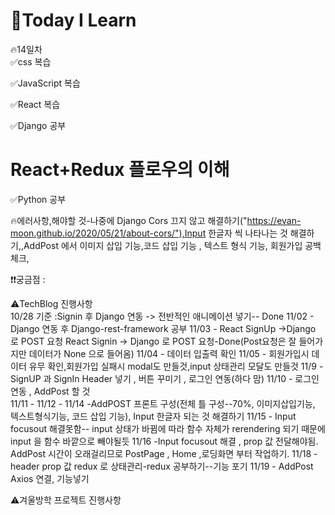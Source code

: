 
# 🎃Today I Learn  
🔥14일차  
✅css 복습  

  

✅JavaScript 복습  


✅React 복습  

✅Django 공부  
# React+Redux 플로우의 이해


✅Python 공부  





🔥에러사항,해야할 것-나중에 Django Cors 끄지 않고 해결하기("https://evan-moon.github.io/2020/05/21/about-cors/"),Input 한글자 씩 나타나는 것 해결하기,,AddPost 에서 이미지 삽입 기능,코드 삽입 기능 , 텍스트 형식 기능, 회원가입 공백 체크, 



❗️❗️궁금점 : 

⚠️TechBlog 진행사항  
10/28 기준 :Signin  후 Django 연동 -> 전반적인 애니메이션 넣기-- Done
11/02 - Django 연동 후 Django-rest-framework 공부
11/03 - React SignUp ->Django 로 POST 요청 React Signin -> Django 로 POST 요청-Done(Post요청은 잘 들어가지만 데이터가 None 으로 들어옴)
11/04 - 데이터 입출력 확인
11/05 - 회원가입시 데이터 유무 확인,회원가입 실패시 modal도 만들것,input 상태관리 모달도 만들것
11/9 - SignUP  과 SignIn Header 넣기 , 버튼 꾸미기 , 로그인 연동(하다 맘)
11/10 - 로그인 연동 , AddPost 할 것  
11/11 - 
11/12 -
11/14 -AddPOST 프론트 구성(전체 틀 구성--70%, 이미지삽입기능, 텍스트형식기능, 코드 삽입 기능), Input 한글자 되는 것 해결하기
11/15 - Input focusout 해결못함-- input 상태가 바뀜에 따라 함수 자체가 rerendering 되기 때문에 input 을 함수 바깥으로 빼야될듯
11/16 -Input focusout 해결 , prop 값 전달해야됨.
AddPost 시간이 오래걸리므로 PostPage , Home ,로딩화면 부터 작업하기.
11/18 - header prop 값 redux 로 상태관리-redux 공부하기--기능 포기
11/19 - AddPost Axios 연결, 기능넣기



⚠️겨울방학 프로젝트 진행사항 












